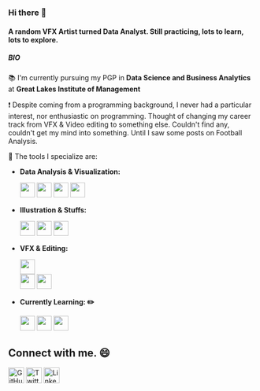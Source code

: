 ### Hi there :wave:

#### A random VFX Artist turned Data Analyst. Still practicing, lots to learn, lots to explore. 

##### BIO

:books: I'm currently pursuing my PGP in **Data Science and Business Analytics** at **Great Lakes Institute of Management**<br>

:heavy_exclamation_mark: Despite coming from a programming background, I never had a particular interest, nor enthusiastic on programming. Thought of changing my career track from VFX & Video editing to something else. Couldn't find any, couldn't get my mind into something. Until I saw some posts on Football Analysis.<br>

:wrench: The tools I specialize are:
- **Data Analysis & Visualization:**

  <code><img height="30" src="https://cdn-icons-png.flaticon.com/512/5968/5968350.png"></code>
  <code><img height="30" src="https://cdn-icons-png.flaticon.com/512/732/732220.png"></code>
  <code><img height="30" src="https://upload.wikimedia.org/wikipedia/commons/4/4b/Tableau_Logo.png"></code>
  <code><img height="30" src="https://cdn-icons.flaticon.com/png/512/4248/premium/4248443.png?token=exp=1638886155~hmac=b4df03b4c1cb9e7fd5b238397580dfc3"></code>

- **Illustration & Stuffs:**

  <code><img height="30" src="https://cdn-icons-png.flaticon.com/512/5968/5968472.png"></code>
  <code><img height="30" src="https://cdn-icons-png.flaticon.com/512/5968/5968520.png"></code>
  <code><img height="30" src="https://cdn-icons-png.flaticon.com/512/5968/5968705.png"></code>

- **VFX & Editing:**

  <code><img height="30" src="https://mpng.subpng.com/20180413/zrq/kisspng-rendering-iray-3d-computer-graphics-cinema-4d-comp-cine-5ad1407ba8a960.8575420215236629716909.jpg">     </code>
  <code><img height="30" src="https://cdn-icons-png.flaticon.com/512/5968/5968525.png"></code>
  <code><img height="30" src="https://download.blender.org/branding/blender_logo_socket.png"></code>
  
- **Currently Learning: :pencil2:**

  <code><img height="30" src="https://upload.wikimedia.org/wikipedia/commons/c/c6/PyTorch_logo_black.svg"></code>
  <code><img height="30" src="https://upload.wikimedia.org/wikipedia/commons/2/2d/Tensorflow_logo.svg"></code>
  <code><img height="30" src="https://upload.wikimedia.org/wikipedia/commons/3/32/OpenCV_Logo_with_text_svg_version.svg"></code>

## Connect with me. :smile:

<p align="left">
  <a href="https://github.com/BhuvaneshDaran"><img alt="GitHub" height="32" width="32" src="https://github.githubassets.com/images/modules/logos_page/GitHub-Mark.png"></a>
  <a href="https://twitter.com/Bhuvanesh_Daran/"><img alt="Twitter" height="32" width="32" src="https://github.com/peterthehan/peterthehan/blob/main/assets/twitter.svg"></a>
  <a href="https://www.linkedin.com/in/bhuvanendiran/"><img alt="LinkedIn" height="32" width="32" src="https://github.com/peterthehan/peterthehan/blob/main/assets/linkedin.svg"></a>
</p>
